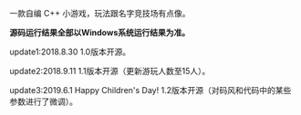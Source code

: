 一款自编 C++ 小游戏，玩法跟名字竞技场有点像。

**源码运行结果全部以Windows系统运行结果为准。** 

update1:2018.8.30 1.0版本开源。

update2:2018.9.11 1.1版本开源（更新游玩人数至15人）。

update3:2019.6.1 Happy Children's Day! 1.2版本开源（对码风和代码中的某些参数进行了微调）。
